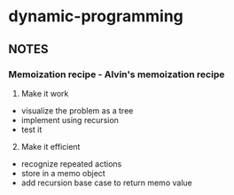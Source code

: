 # dynamic-programming

## NOTES
### Memoization recipe - Alvin's memoization recipe
1. Make it work
  - visualize the problem as a tree
  - implement using recursion
  - test it
2. Make it efficient
  - recognize repeated actions
  - store in a memo object
  - add recursion base case to return memo value